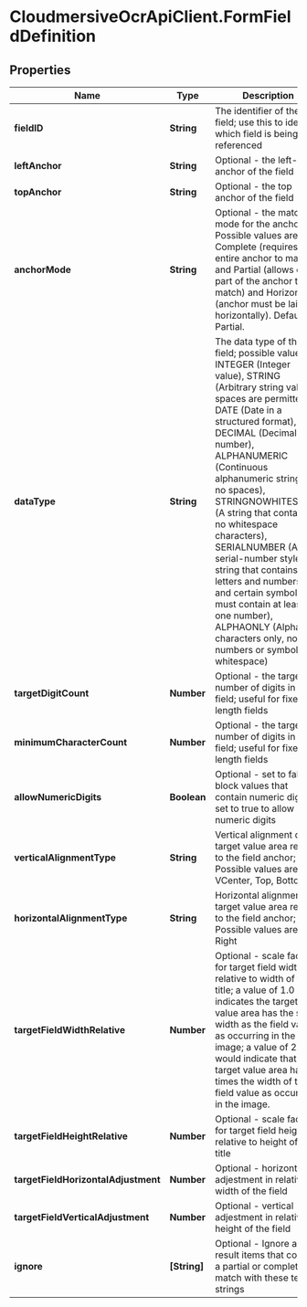 # CloudmersiveOcrApiClient.FormFieldDefinition

## Properties
Name | Type | Description | Notes
------------ | ------------- | ------------- | -------------
**fieldID** | **String** | The identifier of the field; use this to identify which field is being referenced | [optional] 
**leftAnchor** | **String** | Optional - the left-hand anchor of the field | [optional] 
**topAnchor** | **String** | Optional - the top anchor of the field | [optional] 
**anchorMode** | **String** | Optional - the matching mode for the anchor.  Possible values are Complete (requires the entire anchor to match) and Partial (allows only part of the anchor to match) and Horizontal (anchor must be laid out horizontally).  Default is Partial. | [optional] 
**dataType** | **String** | The data type of the field; possible values are INTEGER (Integer value), STRING (Arbitrary string value, spaces are permitted), DATE (Date in a structured format), DECIMAL (Decimal number), ALPHANUMERIC (Continuous alphanumeric string with no spaces), STRINGNOWHITESPACE (A string that contains no whitespace characters), SERIALNUMBER (A serial-number style string that contains letters and numbers, and certain symbols; must contain at least one number), ALPHAONLY (Alphabet characters only, no numbers or symbols or whitespace) | [optional] 
**targetDigitCount** | **Number** | Optional - the target number of digits in the field; useful for fixed-length fields | [optional] 
**minimumCharacterCount** | **Number** | Optional - the target number of digits in the field; useful for fixed-length fields | [optional] 
**allowNumericDigits** | **Boolean** | Optional - set to false to block values that contain numeric digits, set to true to allow numeric digits | [optional] 
**verticalAlignmentType** | **String** | Vertical alignment of target value area relative to the field anchor; Possible values are VCenter, Top, Bottom | [optional] 
**horizontalAlignmentType** | **String** | Horizontal alignment of target value area relative to the field anchor; Possible values are Left, Right | [optional] 
**targetFieldWidthRelative** | **Number** | Optional - scale factor for target field width - relative to width of field title; a value of 1.0 indicates the target value area has the same width as the field value as occurring in the image; a value of 2.0 would indicate that the target value area has 2 times the width of the field value as occurring in the image. | [optional] 
**targetFieldHeightRelative** | **Number** | Optional - scale factor for target field height - relative to height of field title | [optional] 
**targetFieldHorizontalAdjustment** | **Number** | Optional - horizontal adjestment in relative width of the field | [optional] 
**targetFieldVerticalAdjustment** | **Number** | Optional - vertical adjestment in relative height of the field | [optional] 
**ignore** | **[String]** | Optional - Ignore any result items that contain a partial or complete match with these text strings | [optional] 


